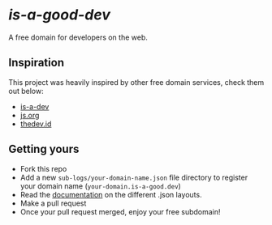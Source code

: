 <h1><i>is-a-good-dev</i></h1>
<p>A free domain for developers on the web.</p>
<h2>Inspiration</h2>
<p>This project was heavily inspired by other free domain services, check them out below:</p>
<ul>
  <li><a href="https://github.com/is-a-dev/register" target="_blank">is-a-dev</a></li>
  <li><a href="https://github.com/js-org/js.org/tree/master" target="_blank">js.org</a></li>
  <li><a href="https://github.com/fransallen/thedev.id" target="_blank">thedev.id</a></li>
</ul>
<h2>Getting yours</h2>
<ul>
  <li>Fork this repo</li>
  <li>Add a new <code>sub-logs/your-domain-name.json</code> file directory to register your domain name (<code>your-domain.is-a-good.dev</code>)</li>
  <li>Read the <a href="https://docs.is-a-good.dev/">documentation</a> on the different .json layouts.</li>
  <li>Make a pull request</li>
  <li>Once your pull request merged, enjoy your free subdomain!</li>
</ul>





